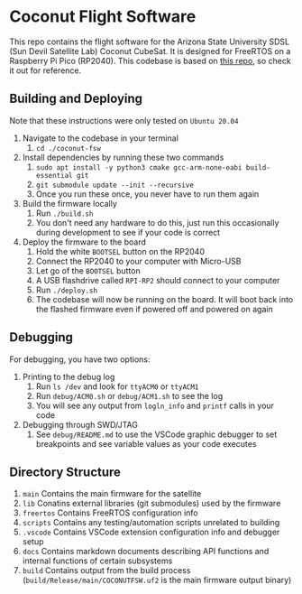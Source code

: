 # Coconut Flight Software

This repo contains the flight software for the Arizona State University SDSL (Sun Devil Satellite Lab) Coconut CubeSat. It is designed for FreeRTOS on a Raspberry Pi Pico (RP2040). This codebase is based on [this repo](https://github.com/smittytone/RP2040-FreeRTOS), so check it out for reference.

## Building and Deploying
Note that these instructions were only tested on `Ubuntu 20.04`
1. Navigate to the codebase in your terminal
   1. `cd ./coconut-fsw`
2. Install dependencies by running these two commands
   1. `sudo apt install -y python3 cmake gcc-arm-none-eabi build-essential git`
   2. `git submodule update --init --recursive` 
   3. Once you run these once, you never have to run them again
3. Build the firmware locally
   1. Run `./build.sh`
   2. You don't need any hardware to do this, just run this occasionally during development to see if your code is correct
4. Deploy the firmware to the board
   1. Hold the white `BOOTSEL` button on the RP2040
   2. Connect the RP2040 to your computer with Micro-USB
   3. Let go of the `BOOTSEL` button
   4. A USB flashdrive called `RPI-RP2` should connect to your computer
   5. Run `./deploy.sh`
   6. The codebase will now be running on the board. It will boot back into the flashed firmware even if powered off and powered on again 

## Debugging

For debugging, you have two options:
1. Printing to the debug log
   1. Run `ls /dev` and look for `ttyACM0` or `ttyACM1` 
   2. Run `debug/ACM0.sh` or `debug/ACM1.sh` to see the log 
   3. You will see any output from `logln_info` and `printf` calls in your code
2. Debugging through SWD/JTAG
   1. See `debug/README.md` to use the VSCode graphic debugger to set breakpoints and see variable values as your code executes

## Directory Structure
1. `main` Contains the main firmware for the satellite
2. `lib` Conatins external libraries (git submodules) used by the firmware
3. `freertos` Contains FreeRTOS configuration info
4. `scripts` Contains any testing/automation scripts unrelated to building
5. `.vscode` Contains VSCode extension configuration info and debugger setup
6. `docs` Contains markdown documents describing API functions and internal functions of certain subsystems
7. `build` Contains output from the build process (`build/Release/main/COCONUTFSW.uf2` is the main firmware output binary)